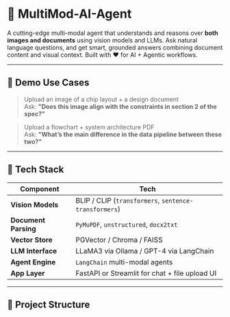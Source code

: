 # 🤖 MultiMod-AI-Agent

A cutting-edge multi-modal agent that understands and reasons over **both images and documents** using vision models and LLMs. Ask natural language questions, and get smart, grounded answers combining document content and visual context. Built with ❤️ for AI + Agentic workflows.

---

## 🚀 Demo Use Cases

> Upload an image of a chip layout + a design document  
> Ask: **"Does this image align with the constraints in section 2 of the spec?"**

> Upload a flowchart + system architecture PDF  
> Ask: **"What’s the main difference in the data pipeline between these two?"**

---

## 🧠 Tech Stack

| Component        | Tech                                                  |
|------------------|-------------------------------------------------------|
| **Vision Models** | BLIP / CLIP (`transformers`, `sentence-transformers`) |
| **Document Parsing** | `PyMuPDF`, `unstructured`, `docx2txt`               |
| **Vector Store** | PGVector / Chroma / FAISS                            |
| **LLM Interface** | LLaMA3 via Ollama / GPT-4 via LangChain              |
| **Agent Engine** | `LangChain` multi-modal agents                        |
| **App Layer**    | FastAPI or Streamlit for chat + file upload UI       |

---

## 📂 Project Structure

